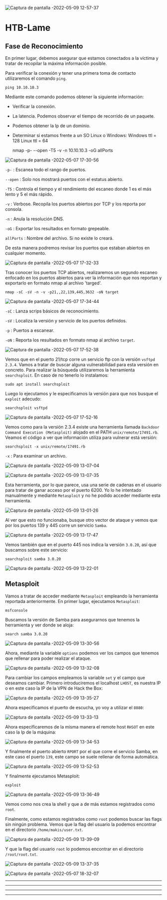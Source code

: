 ![Captura de pantalla -2022-05-09 12-57-37](https://user-images.githubusercontent.com/103068924/167405551-4cd2153a-044b-42a7-bb99-3efb07ba4302.png)


# HTB-Lame


## Fase de Reconocimiento

En primer lugar, debemos asegurar que estamos conectados a la víctima y tratar de recopilar la máxima información posible.

 Para verificar la conexión y tener una primera toma de contacto utilizaremos el comando `ping`.
 
    ping 10.10.10.3

 Mediante este comando podemos obtener la siguiente información:
 
 - Verificar la conexión.
 - La latencia. Podemos observar el tiempo de recorrido
   de un paquete.  
 - Podemos obtener la Ip de un dominio.
 - Determinar si estamos frente a un SO Linux o Windows:
     Windows ttl = 128
     Linux ttl = 64
     
    nmap -p- --open -T5 -v -n 10.10.10.3 -oG allPorts
  
![Captura de pantalla -2022-05-07 17-30-56](https://user-images.githubusercontent.com/103068924/167393165-e89c0c25-6ae5-48d4-b779-db308bad145f.png)
  
`-p-` : Escanea todo el rango de puertos.
  
`--open` : Solo nos mostrará puertos con el estatus abierto.
             
`-T5` : Controla el tiempo y el rendimiento del escaneo donde 1 es el más lento y 5 el más rápido.
             
`-v` : Verbose. Recopila los puertos abiertos por TCP y los reporta por consola.
           
`-n` : Anula la resolución DNS.
    
`-oG` : Exportar los resultados en formato grepeable.
  
`allPorts` : Nombre del archivo. Si no existe lo creará.
  
 De esta manera podremos revisar los puertos que estaban abiertos en cualquier momento.  
  
![Captura de pantalla -2022-05-07 17-32-33](https://user-images.githubusercontent.com/103068924/167393202-bf6a1888-3079-4e22-a786-3a2ac8c9592f.png)

  Tras conocer los puertos TCP abiertos, realizaremos un segundo escaneo enfocado en los puertos abiertos para ver la información que nos reportan y
  exportarlo en formato nmap al archivo 'targed'.
 
    nmap -sC -sV -n -v -p21,,22,139,445,3632 -oN target

![Captura de pantalla -2022-05-07 17-34-44](https://user-images.githubusercontent.com/103068924/167393674-9798ac56-230c-4ad8-99cd-4f385aff6c07.png)
   
`-sC` : Lanza scrips básicos de reconocimiento.
 
`-sV` : Localiza la versión y servicio de los puertos definidos. 
 
`-p` : Puertos a escanear.    
 
`-oN` : Reporta los resultados en formato nmap al archivo `target`.
  
  
![Captura de pantalla -2022-05-07 17-52-38](https://user-images.githubusercontent.com/103068924/167393829-bc058509-3ec1-4eab-8997-57e2afb97bc7.png)

Vemos que en el puerto 21/tcp corre un servicio ftp con la versión `vsftpd 2.3.4`. Vamos a tratar de buscar alguna vulnerabilidad para esta versión 
en concreto. Para realizar la búsqueda utilizaremos la herramienta `searchsploit`. En caso de no tenerlo lo instalamos:

    sudo apt install searchsploit
    
Luego lo ejecutamos y le especificamos la versión para que nos busque el `exploit` adecudo:    

    searchsploit vsftpd
    
![Captura de pantalla -2022-05-07 17-52-16](https://user-images.githubusercontent.com/103068924/167394414-f5e72232-7c5b-44bb-8326-7b580addf1b0.png)

Vemos como para la versión 2.3.4 existe una herramienta llamada `Backdoor Command Execution (Metasploit)` alojado en el PATH `unix/remote/17491.rb`.
Veamos el código a ver que información utiliza para vulnerar está versión:

    searchsploit -x unix/remote/17491.rb
    
`-x` : Para examinar un archivo.

![Captura de pantalla -2022-05-09 13-07-04](https://user-images.githubusercontent.com/103068924/167397809-ad87df83-57fe-40c4-a481-05d6e80623a5.png)

![Captura de pantalla -2022-05-09 13-07-35](https://user-images.githubusercontent.com/103068924/167397813-ccae4253-80e9-43c6-aea4-28fa99ef8efc.png)

Esta herramienta, por lo que parece, usa una serie de cadenas en el usuario para tratar de ganar acceso por el puerto 6200. Yo lo he intentado 
manualmente y mediante `Metasploit` y no he podido acceder mediante esta herramienta.

![Captura de pantalla -2022-05-09 13-01-26](https://user-images.githubusercontent.com/103068924/167398192-d205b407-614e-439e-aa2c-e18d3a6060e3.png)

Al ver que esto no funcionaba, busque otro vector de ataque y vemos que por los puertos 139 y 445 corre un servicio `Samba`.

![Captura de pantalla -2022-05-09 13-17-47](https://user-images.githubusercontent.com/103068924/167399970-c676bcde-785d-4bea-936f-eaed02ccc5dc.png)

Vemos también que en el puerto 445 nos indica la versión `3.0.20`, así que buscamos sobre este servicio:

    searchsploit samba 3.0.20
        
![Captura de pantalla -2022-05-09 13-22-01](https://user-images.githubusercontent.com/103068924/167399895-d6be29db-a564-4d30-894b-78efb0a9dec4.png)

## Metasploit

Vamos a tratar de acceder mediante `Metasploit` empleando la herramienta reportada anteriormente. En primer lugar, ejecutamos `Metasploit`:

    msfconsole
    
Buscamos la versión de Samba para asegurarnos que tenemos la herramienta y ver donde se aloja:

    search samba 3.0.20
    
![Captura de pantalla -2022-05-09 13-30-56](https://user-images.githubusercontent.com/103068924/167402968-186b60cc-f240-4690-9d65-74faea05daa5.png)

Ahora, mediante la variable `options` podemos ver los campos que tenemos que rellenar para poder realizar el ataque.

![Captura de pantalla -2022-05-09 13-32-08](https://user-images.githubusercontent.com/103068924/167403226-78c7e9b2-a4ab-48a2-b9bd-c0cff8e697e5.png)

Para cambiar los campos empleamos la variable `set` y el campo que deseamos cambiar. Primero introduciremos el localhost `LHOST`, es nuestra IP o en este caso
la IP de la VPN de Hack the Box:

![Captura de pantalla -2022-05-09 13-35-27](https://user-images.githubusercontent.com/103068924/167403416-26917d45-b54e-4539-90d9-1d40a43bc32e.png)

Ahora especificamos el puerto de escucha, yo voy a utilizar el `8080`:

![Captura de pantalla -2022-05-09 13-33-13](https://user-images.githubusercontent.com/103068924/167403656-cf7c6037-69b3-46f5-92cc-69c1d2d6126f.png)

Ahora especificaremos de la misma manera el remote host `RHSOT` en este caso la Ip de la máquina:

![Captura de pantalla -2022-05-09 13-34-53](https://user-images.githubusercontent.com/103068924/167403867-17ecf37e-5e8a-4e41-9403-ff6d701b08b2.png)

Y finalmente el puerto abierto `RPORT` por el que corre el servicio Samba, en este caso el puerto `139`, este campo se suele
rellenar de forma automática.

![Captura de pantalla -2022-05-09 13-52-53](https://user-images.githubusercontent.com/103068924/167404426-44f0a7d5-57c6-475a-9c11-8079cb1492b4.png)

Y finalmente ejecutamos Metasploit:

    exploit

![Captura de pantalla -2022-05-09 13-36-49](https://user-images.githubusercontent.com/103068924/167404633-ab7437bf-1c2d-43a3-8c9e-ee57d00c5337.png)

Vemos como nos crea la shell y que a de más estamos registrados como `root`.

Finalmente, como estamos registrados como `root` podemos buscar las flags sin ningún problema. Vemos que la flag del usuario la 
podemos encontrar en el directorio `/home/makis/user.txt`.

![Captura de pantalla -2022-05-09 13-39-09](https://user-images.githubusercontent.com/103068924/167404984-24576d4e-346f-4162-9f66-57510b3f9616.png)

Y que la flag del usuario `root` lo podemos encontrar en el directorio `/root/root.txt`.

![Captura de pantalla -2022-05-09 13-37-35](https://user-images.githubusercontent.com/103068924/167405126-6bd4e482-5ba2-4c22-b5b3-a88cf3733ecd.png)

![Captura de pantalla -2022-05-07 18-32-07](https://user-images.githubusercontent.com/103068924/167405180-12c27e0a-f370-4788-baeb-6b725da56e99.png)

  
 ---
---
  
    
<html lang="en">
<head>
  
</head>
<body>

<script src="https://utteranc.es/client.js"
    repo="F1r0x/gestion-comentarios"
    issue-term="pathname"
    theme="github-light"
    crossorigin="anonymous"
    async>
</script>
          
    
  </body>
</html>
  
  
---
--- 
  
